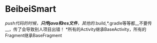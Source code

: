 # BeibeiSmart
*push代码的时候，__只传java和res文件__，其他的*.build,*.gradle等等都__不要传__，传了会导致别人项目出错！
*所有的Activity继承BaseActivity，所有的Fragment继承BaseFragment
